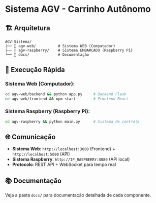 # Sistema AGV - Carrinho Autônomo

## 🏗️ Arquitetura

```
AGV-Sistema/
├── 📁 agv-web/          # Sistema WEB (Computador)
├── 📁 agv-raspberry/    # Sistema EMBARCADO (Raspberry Pi)
└── 📁 docs/             # Documentação
```

## 🚀 Execução Rápida

### Sistema Web (Computador):
```bash
cd agv-web/backend && python app.py     # Backend Flask
cd agv-web/frontend && npm start        # Frontend React
```

### Sistema Raspberry (Raspberry Pi):
```bash
cd agv-raspberry && python main.py      # Sistema de controle
```

## 🌐 Comunicação

- **Sistema Web**: `http://localhost:3000` (Frontend) + `http://localhost:5000` (API)
- **Sistema Raspberry**: `http://IP_RASPBERRY:8080` (API local)
- **Protocolo**: REST API + WebSocket para tempo real

## 📚 Documentação

Veja a pasta `docs/` para documentação detalhada de cada componente.
